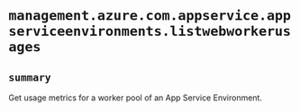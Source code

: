 # `management.azure.com.appservice.appserviceenvironments.listwebworkerusages`

## `summary`
Get usage metrics for a worker pool of an App Service Environment.


